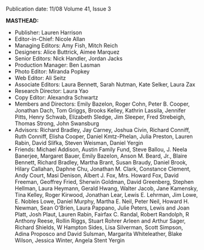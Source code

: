 Publication date: 11/08
Volume 41, Issue 3

**MASTHEAD:**
- Publisher: Lauren Harrison
- Editor-in-Chief: Nicole Allan
- Managing Editors: Amy Fish, Mitch Reich
- Designers: Alice Buttrick, Aimee Marquez
- Senior Editors: Nick Handler, Jordan Jacks
- Production Manager: Ben Lasman
- Photo Editor: Miranda Popkey
- Web Editor: Ali Seitz
- Associate Editors: Laura Bennett, Sarah Nutman, Kate Selker, Laura Zax
- Research Director: Laura Yao
- Copy Editor: Alexandra Schwartz
- Members and Directors: Emily Bazelon, Roger Cohn, Peter B. Cooper, Jonathan Dach, Tom Griggs, Brooks Kelley, Kathrin Lassila, Jennifer Pitts, Henry Schwab, Elizabeth Sledge, Jim Sleeper, Fred Strebeigh, Thomas Strong, John Swansburg
- Advisors: Richard Bradley, Jay Carney, Joshua Civin, Richard Conniff, Ruth Conniff, Elisha Cooper, Daniel Kmtz-Phelan, Julia Preston, Lauren Rabin, David Slifka, Steven Weisman, Daniel Yergin
- Friends: Michael Addison, Austin Family Fund, Steve Ballou, J. Neela Banerjee, Margaret Bauer, Emily Bazelon, Anson M. Beard, Jr., Blaire Bennett, Richard Bradley, Martha Brant, Susan Braudy, Daniel Brook, Hilary Callahan, Daphne Chu, Jonathan M. Clark, Constance Clement, Andy Court, Masi Denison, Albert J. Fox, Mrs. Howard Fox, David Freeman, Geoffrey Fried, Sherwin Goldman, David Greenberg, Stephen Hellman, Laura Heymann, Gerald Hwang, Walter Jacob, Jane Kamensky, Tina Kelley, Roger Kirwood, Jonathan Lear, Lewis E. Lehrman, Jim Lowe, E. Nobles Lowe, Daniel Murphy, Martha E. Neil, Peter Neil, Howard H. Newman, Sean O'Brien, Laura Pappano, Julie Peters, Lewis and Joan Platt, Josh Plaut, Lauren Rabin, Fairfax C. Randal, Robert Randolph, R Anthony Reese, Rollin Riggs, Stuart Rohrer Arleen and Arthur Sager, Richard Shields, W Hampton Sides, Lisa Silverman, Scott Simpson, Adina Proposco and David Sulsman, Margarita Whiteleather, Blake Wilson, Jessica Winter, Angela Stent Yergin

